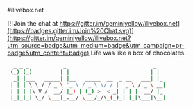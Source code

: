 #ilivebox.net

[![Join the chat at https://gitter.im/geminiyellow/ilivebox.net](https://badges.gitter.im/Join%20Chat.svg)](https://gitter.im/geminiyellow/ilivebox.net?utm_source=badge&utm_medium=badge&utm_campaign=pr-badge&utm_content=badge)
Life was like a box of chocolates.
``` sh
  _ _ _           _                            _   
 (_) (_)         | |                          | |  
  _| |___   _____| |__   _____  __  _ __   ___| |_ 
 | | | \ \ / / _ \ '_ \ / _ \ \/ / | '_ \ / _ \ __|
 | | | |\ V /  __/ |_) | (_) >  < _| | | |  __/ |_ 
 |_|_|_| \_/ \___|_.__/ \___/_/\_(_)_| |_|\___|\__|
                                                   
